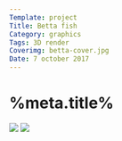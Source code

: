 ```yaml
---
Template: project
Title: Betta fish
Category: graphics
Tags: 3D render
Coverimg: betta-cover.jpg
Date: 7 october 2017
---
```


# %meta.title%

<img src="/assets/%meta.category%/betta1.jpg">

<img src="/assets/%meta.category%/betta2.jpg">